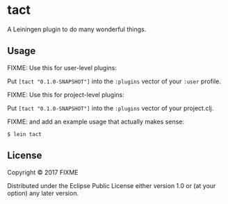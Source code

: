 # tact

A Leiningen plugin to do many wonderful things.

## Usage

FIXME: Use this for user-level plugins:

Put `[tact "0.1.0-SNAPSHOT"]` into the `:plugins` vector of your `:user`
profile.

FIXME: Use this for project-level plugins:

Put `[tact "0.1.0-SNAPSHOT"]` into the `:plugins` vector of your project.clj.

FIXME: and add an example usage that actually makes sense:

    $ lein tact

## License

Copyright © 2017 FIXME

Distributed under the Eclipse Public License either version 1.0 or (at
your option) any later version.
